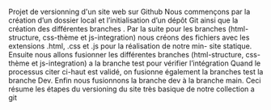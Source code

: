 Projet de versionning d'un site web sur Github
Nous commençons par la création d’un dossier local et l’initialisation d’un dépôt Git ainsi que la création des différentes branches .
Par la suite pour les branches (html-structure, css-thème et js-integration) nous créons des fichiers avec les extensions .html, .css et .js pour la réalisation de notre min- site statique.
Ensuite nous allons fusionner les différentes branches (html-structure, css-thème et js-integration) a la branche test pour vérifier l’intégration
Quand le processus citer ci-haut est validé, on fusionne également la branches test la branche Dev.
Enfin nous fusionnons la branche dev à la branche main.
Ceci résume les étapes du versioning du site très basique de notre collection a git

